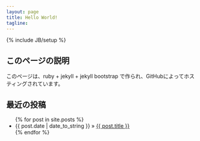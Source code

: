 ```yaml
---
layout: page
title: Hello World!
tagline: 
---
```

{% include JB/setup %}

## このページの説明
このページは、ruby + jekyll + jekyll bootstrap で作られ、GitHubによってホスティングされています。
    
## 最近の投稿

<ul class="posts">
  {% for post in site.posts %}
    <li><span>{{ post.date | date_to_string }}</span> &raquo; <a href="{{ BASE_PATH }}{{ post.url }}">{{ post.title }}</a></li>
  {% endfor %}
</ul>